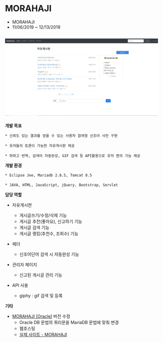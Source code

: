 # MORAHAJI
* MORAHAJI
* 11/06/2019 ~ 12/13/2019

![main](./image/freeboard.JPG)
----
**개발 목표**

    * 신뢰도 있는 결과를 얻을 수 있는 사용자 참여형 신조어 사전 구현

    * 유저들의 토론이 가능한 자유게시판 제공

    * 파파고 번역, 검색어 자동완성, GIF 검색 등 API활용으로 유저 편의 기능 제공

**개발 환경**

    * Eclipse Jee, Mariadb 2.8.5, Tomcat 8.5
    
    * JAVA, HTML, JavaScript, jQuery, Bootstrap, Servlet
    
**담당 역할**

   
   * 자유게시판
     - 게시글쓰기/수정/삭제 기능
     - 게시글 추천(좋아요), 신고하기 기능
     - 게시글 검색 기능
     - 게시글 랭킹(추천수, 조회수) 기능
    
   * 헤더
     - 신조어단어 검색 시 자동완성 기능
   
   * 관리자 페이지
     - 신고된 게시글 관리 기능
   
   * API 사용
     - giphy : gif 검색 및 등록
        
**기타**
   * [MORAHAJI (Oracle)](https://github.com/JoyRapture/morahaji) 버전 수정
      * Oracle DB 문법의 쿼리문을 MariaDB 문법에 맞춰 변경
      * 웹호스팅
      * [실제 사이트 - MORAHAJI](http://sohee.space/morahaji/)
